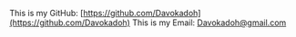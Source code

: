 This is my GitHub: [https://github.com/Davokadoh](https://github.com/Davokadoh)
This is my Email: [Davokadoh@gmail.com](Davokadoh@gmail.com)
